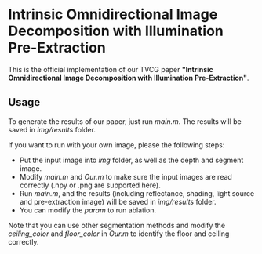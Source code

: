 # Intrinsic Omnidirectional Image Decomposition with Illumination Pre-Extraction

This is the official implementation of our TVCG paper **"Intrinsic Omnidirectional Image Decomposition with Illumination Pre-Extraction"**.

## Usage

To generate the results of our paper, just run *main.m*. The results will be saved in *img/results* folder.

If you want to run with your own image, please the following steps:

+ Put the input image into *img* folder, as well as the depth and segment image.
+ Modify *main.m* and *Our.m* to make sure the input images are read correctly (.npy or .png are supported here).
+ Run *main.m*, and the results (including reflectance, shading, light source and pre-extraction image) will be saved in *img/results* folder.
+ You can modify the *param* to run ablation.

Note that you can use other segmentation methods and modify the *ceiling_color* and *floor_color* in *Our.m* to identify the floor and ceiling correctly.
